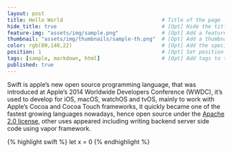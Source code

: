 ```yaml
---
layout: post
title: Hello World                                # Title of the page
hide_title: true                                  # [Opt] Hide the title when displaying the post, but shown in lists of posts
feature-img: "assets/img/sample.png"              # [Opt] Add a feature-image to the post
thumbnail: "assets/img/thumbnails/sample-th.png"  # [Opt] Add a thumbnail image on blog view
color: rgb(80,140,22)                             # [Opt] Add the specified colour as feature image, and change link colors in post
position: 1                                       # [Opt] Set position on the menu navigation bar
tags: [sample, markdown, html]                    # [Opt] Add tags to the page
published: true
---
```


Swift is apple’s new open source programming language, that was introduced at Apple’s 2014 Worldwide Developers Conference (WWDC), it’s used to develop for iOS, macOS, watchOS and tvOS, mainly to work with Apple’s Cocoa and Cocoa Touch frameworks, it quickly became one of the fastest growing languages nowadays, hence open source under the [Apache 2.0 license][apache-license], other uses appeared including writing backend server side code using vapor framework.

{% highlight swift %}
let x = 0
{% endhighlight %}

[apache-license]: https://jekyllrb.com/docs/home


